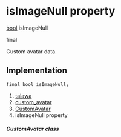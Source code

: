 
<div>

# isImageNull property

</div>


[bool](https://api.flutter.dev/flutter/dart-core/bool-class.html)
isImageNull


final




Custom avatar data.



## Implementation

``` language-dart
final bool isImageNull;
```







1.  [talawa](../../index.html)
2.  [custom_avatar](../../widgets_custom_avatar/)
3.  [CustomAvatar](../../widgets_custom_avatar/CustomAvatar-class.html)
4.  isImageNull property

##### CustomAvatar class







